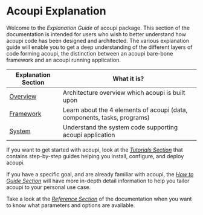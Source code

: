 # Acoupi Explanation

Welcome to the _Explanation Guide_ of acoupi package. This section of the documentation is intended for users who wish to better understand how acoupi code has been designed and architected. The various explanation guide will enable you to get a deep understanding of the different layers of code forming acoupi, the distinction between an acoupi bare-bone framework and an acoupi running application. 

<div class="md-table">
    <table>
        <thead>
            <tr>
                <th>
                    <strong>Explanation Section</strong>
                </th>
                <th>What it is?</th>
            </tr>
        </thead>
        <tbody>
            <tr>
                <td>
                    <a href="Architecture">Overview</a>
                </td>
                <td>Architecture overview which acoupi is built upon</td>
            </tr>
            <tr>
                <td>
                    <a href="Data_Schema">Framework</a>
                </td>
                <td>Learn about the 4 elements of acoupi (data, components, tasks, programs)</td>
            </tr>
            <tr>
                <td>
                <a href="inner_workings">System</a>
                </td>
                <td>Understand the system code supporting acoupi application</td>
            </tr>
        </tbody>
    </table>
</div>

If you want to get started with acoupi, look at the [_Tutorials Section_](Tutorials) that contains step-by-step guides helping you install, configure, and deploy acoupi. 

If you have a specific goal, and are already familiar with acoupi, the [_How to Guide Section_](how_to_guide) will have more in-depth detail information to help you tailor acoupi to your personal use case. 

Take a look at the [_Reference Section_](Reference) of the documentation when you want to know what parameters and options are available. 